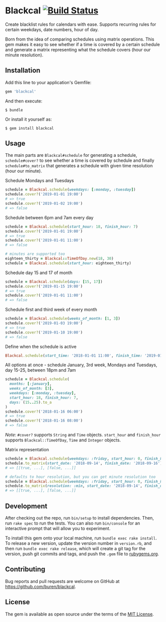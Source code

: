 # Blackcal [![Build Status](https://travis-ci.com/buren/blackcal.svg?branch=master)](https://travis-ci.com/buren/blackcal)

Create blacklist rules for calendars with ease. Supports recurring rules for certain weekdays, date numbers, hour of day.

Born from the idea of comparing schedules using matrix operations. This gem makes it easy to see whether if a time is covered by a certain schedule and generate a matrix representing what the schedule covers (hour our minute resolution).

## Installation

Add this line to your application's Gemfile:

```ruby
gem 'blackcal'
```

And then execute:

    $ bundle

Or install it yourself as:

    $ gem install blackcal

## Usage

The main parts are `Blackcal#schedule` for generating a schedule, `schedule#cover?` to see whether a time is covered by schedule and finally `schedule#to_matrix` that generates a schedule with given time resolution (hour our minute).

Schedule Mondays and Tuesdays
```ruby
schedule = Blackcal.schedule(weekdays: [:monday, :tuesday])
schedule.cover?('2019-01-01 19:00')
# => true
schedule.cover?('2019-01-02 19:00')
# => false
```

Schedule between 6pm and 7am every day
```ruby
schedule = Blackcal.schedule(start_hour: 18, finish_hour: 7)
schedule.cover?('2019-01-01 19:00')
# => true
schedule.cover?('2019-01-01 11:00')
# => false

# minutes are supported too
eighteen_thirty = Blackcal::TimeOfDay.new(18, 30)
schedule = Blackcal.schedule(start_hour: eighteen_thirty)
```

Schedule day 15 and 17 of month
```ruby
schedule = Blackcal.schedule(days: [15, 17])
schedule.cover?('2019-01-15 19:00')
# => true
schedule.cover?('2019-01-01 11:00')
# => false
```

Schedule first and third week of every month
```ruby
schedule = Blackcal.schedule(weeks_of_month: [1, 3])
schedule.cover?('2019-01-03 19:00')
# => true
schedule.cover?('2019-01-10 19:00')
# => false
```

Define when the schedule is active
```ruby
Blackcal.schedule(start_time: '2018-01-01 11:00', finish_time: '2019-01-01 11:00')
```

All options at once - schedule January, 3rd week, Mondays and Tuesdays, day 15-25, between 18pm and 7am
```ruby
schedule = Blackcal.schedule(
  months: [:january],
  weeks_of_month: [3],
  weekdays: [:monday, :tuesday],
  start_hour: 18, finish_hour: 7,
  days: (15..25).to_a
)
schedule.cover?('2018-01-16 06:00')
# => true
schedule.cover?('2018-01-16 08:00')
# => false
```

_Note_: `#cover?` supports `String` and `Time` objects. `start_hour` and `finish_hour` supports `Blackcal::TimeOfDay`, `Time` and `Integer` objects.

Matrix representation
```ruby
schedule = Blackcal.schedule(weekdays: :friday, start_hour: 0, finish_hour: 14)
schedule.to_matrix(start_date: '2018-09-14', finish_date: '2018-09-16')
# => [[true, ...], [false, ...]]

# defaults to hour resolution, but you can get minute resolution too
schedule = Blackcal.schedule(weekdays: :friday, start_hour: 0, finish_hour: 14)
schedule.to_matrix(resolution: :min, start_date: '2018-09-14', finish_date: '2018-09-16')
# => [[true, ...], [false, ...]]
```

## Development

After checking out the repo, run `bin/setup` to install dependencies. Then, run `rake spec` to run the tests. You can also run `bin/console` for an interactive prompt that will allow you to experiment.

To install this gem onto your local machine, run `bundle exec rake install`. To release a new version, update the version number in `version.rb`, and then run `bundle exec rake release`, which will create a git tag for the version, push git commits and tags, and push the `.gem` file to [rubygems.org](https://rubygems.org).

## Contributing

Bug reports and pull requests are welcome on GitHub at https://github.com/buren/blackcal.

## License

The gem is available as open source under the terms of the [MIT License](https://opensource.org/licenses/MIT).
